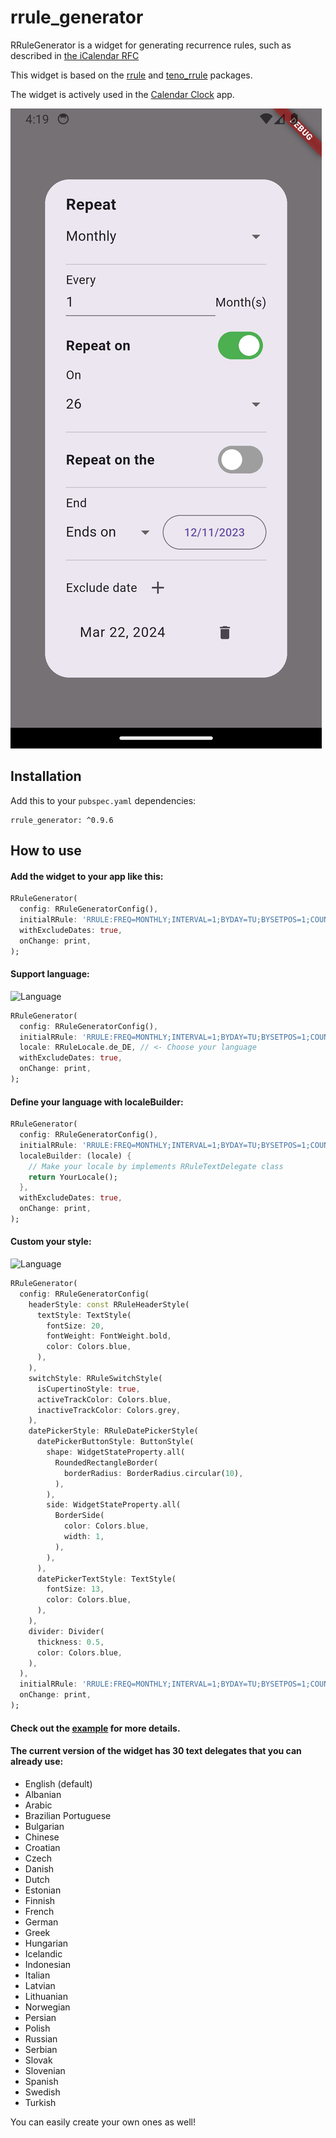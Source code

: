 # rrule_generator

RRuleGenerator is a widget for generating recurrence rules, such as described
in [the iCalendar RFC](https://datatracker.ietf.org/doc/html/rfc5545)

This widget is based on the [rrule](https://pub.dev/packages/rrule) and [teno_rrule](https://pub.dev/packages/teno_rrule) packages.

The widget is actively used in the [Calendar Clock](https://calendarclock.app) app.

![Default](https://github.com/duy84/rrule_generator/blob/master/example/screenshots/default.png?raw=true)

## Installation

Add this to your `pubspec.yaml` dependencies:

```
rrule_generator: ^0.9.6
```

## How to use

#### Add the widget to your app like this:

```dart
RRuleGenerator(
  config: RRuleGeneratorConfig(),
  initialRRule: 'RRULE:FREQ=MONTHLY;INTERVAL=1;BYDAY=TU;BYSETPOS=1;COUNT=9',
  withExcludeDates: true,
  onChange: print,
);
```

#### Support language:

![Language](/example/screenshots/custom_language.png)
```dart
RRuleGenerator(
  config: RRuleGeneratorConfig(),
  initialRRule: 'RRULE:FREQ=MONTHLY;INTERVAL=1;BYDAY=TU;BYSETPOS=1;COUNT=9',
  locale: RRuleLocale.de_DE, // <- Choose your language
  withExcludeDates: true,
  onChange: print,
);
```

#### Define your language with localeBuilder:

```dart
RRuleGenerator(
  config: RRuleGeneratorConfig(),
  initialRRule: 'RRULE:FREQ=MONTHLY;INTERVAL=1;BYDAY=TU;BYSETPOS=1;COUNT=9',
  localeBuilder: (locale) {
    // Make your locale by implements RRuleTextDelegate class
    return YourLocale();
  },
  withExcludeDates: true,
  onChange: print,
);
```
#### Custom your style:

![Language](/example/screenshots/custom_style.png)
```dart
RRuleGenerator(
  config: RRuleGeneratorConfig(
    headerStyle: const RRuleHeaderStyle(
      textStyle: TextStyle(
        fontSize: 20,
        fontWeight: FontWeight.bold,
        color: Colors.blue,
      ),
    ),
    switchStyle: RRuleSwitchStyle(
      isCupertinoStyle: true,
      activeTrackColor: Colors.blue,
      inactiveTrackColor: Colors.grey,
    ),
    datePickerStyle: RRuleDatePickerStyle(
      datePickerButtonStyle: ButtonStyle(
        shape: WidgetStateProperty.all(
          RoundedRectangleBorder(
            borderRadius: BorderRadius.circular(10),
          ),
        ),
        side: WidgetStateProperty.all(
          BorderSide(
            color: Colors.blue,
            width: 1,
          ),
        ),
      ),
      datePickerTextStyle: TextStyle(
        fontSize: 13,
        color: Colors.blue,
      ),
    ),
    divider: Divider(
      thickness: 0.5,
      color: Colors.blue,
    ),
  ),
  initialRRule: 'RRULE:FREQ=MONTHLY;INTERVAL=1;BYDAY=TU;BYSETPOS=1;COUNT=9',
  onChange: print,
);
```

#### Check out the [example](https://github.com/tkortekaas/rrule_generator/tree/master/example) for more details.

#### The current version of the widget has 30 text delegates that you can already use:
- English (default)
- Albanian
- Arabic
- Brazilian Portuguese
- Bulgarian
- Chinese
- Croatian
- Czech
- Danish
- Dutch
- Estonian
- Finnish
- French
- German
- Greek
- Hungarian
- Icelandic
- Indonesian
- Italian
- Latvian
- Lithuanian
- Norwegian
- Persian
- Polish
- Russian
- Serbian
- Slovak
- Slovenian
- Spanish
- Swedish
- Turkish

You can easily create your own ones as well!